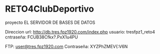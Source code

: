 # RETO4ClubDeportivo
proyecto
EL SERVIDOR DE BASES DE DATOS

Direccion url: http://db.tres.fpz1920.com/index.php
usuario: tresfpz1_reto4 
cntraseña: FCUB38Cfkx?.PxX1u4PU


FTP:
user@tres.fpz1920.com
Contraseña: XYZPhZMEV{:V6N
